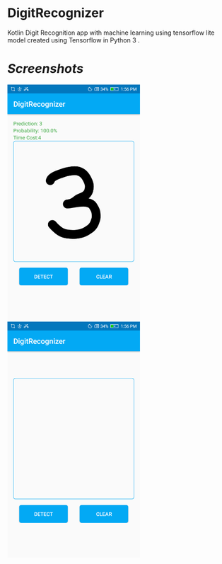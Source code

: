 # DigitRecognizer
Kotlin Digit Recognition app with machine learning using tensorflow lite model created using Tensorflow in Python 3 .

# *Screenshots*
<img src="screenshots/Screenshot_20210124-135636.png" width=300 />   <img src="screenshots/Screenshot_20210124-135650.png" width=300 />
